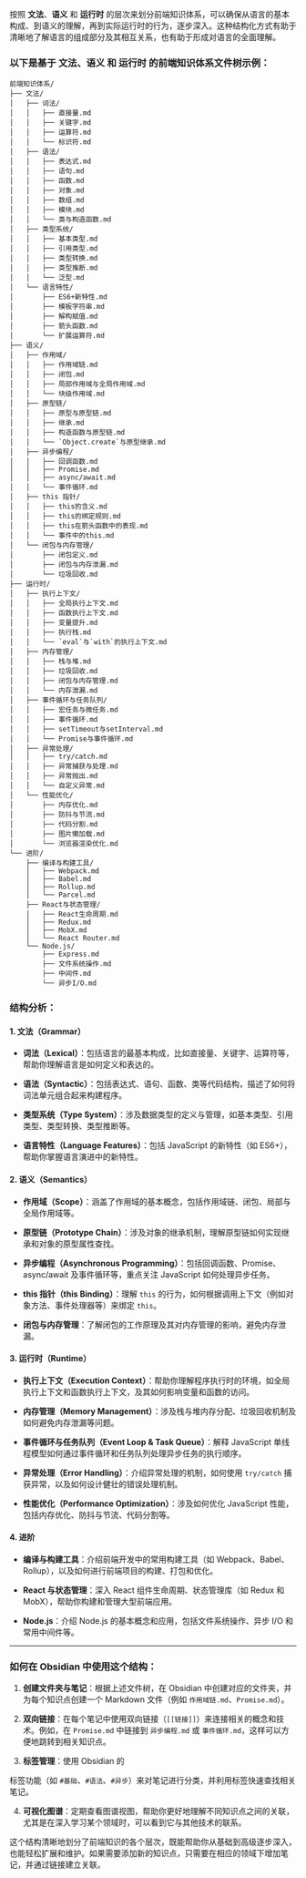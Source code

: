 按照 **文法**、**语义** 和 **运行时** 的层次来划分前端知识体系，可以确保从语言的基本构成、到语义的理解，再到实际运行时的行为，逐步深入。这种结构化方式有助于清晰地了解语言的组成部分及其相互关系，也有助于形成对语言的全面理解。

### 以下是基于 **文法**、**语义** 和 **运行时** 的前端知识体系文件树示例：

```plaintext
前端知识体系/
├── 文法/
│   ├── 词法/
│   │   ├── 直接量.md
│   │   ├── 关键字.md
│   │   ├── 运算符.md
│   │   └── 标识符.md
│   ├── 语法/
│   │   ├── 表达式.md
│   │   ├── 语句.md
│   │   ├── 函数.md
│   │   ├── 对象.md
│   │   ├── 数组.md
│   │   ├── 模块.md
│   │   └── 类与构造函数.md
│   ├── 类型系统/
│   │   ├── 基本类型.md
│   │   ├── 引用类型.md
│   │   ├── 类型转换.md
│   │   ├── 类型推断.md
│   │   └── 泛型.md
│   └── 语言特性/
│       ├── ES6+新特性.md
│       ├── 模板字符串.md
│       ├── 解构赋值.md
│       ├── 箭头函数.md
│       └── 扩展运算符.md
├── 语义/
│   ├── 作用域/
│   │   ├── 作用域链.md
│   │   ├── 闭包.md
│   │   ├── 局部作用域与全局作用域.md
│   │   └── 块级作用域.md
│   ├── 原型链/
│   │   ├── 原型与原型链.md
│   │   ├── 继承.md
│   │   ├── 构造函数与原型链.md
│   │   └── `Object.create`与原型继承.md
│   ├── 异步编程/
│   │   ├── 回调函数.md
│   │   ├── Promise.md
│   │   ├── async/await.md
│   │   └── 事件循环.md
│   ├── this 指针/
│   │   ├── this的含义.md
│   │   ├── this的绑定规则.md
│   │   ├── this在箭头函数中的表现.md
│   │   └── 事件中的this.md
│   └── 闭包与内存管理/
│       ├── 闭包定义.md
│       ├── 闭包与内存泄漏.md
│       └── 垃圾回收.md
├── 运行时/
│   ├── 执行上下文/
│   │   ├── 全局执行上下文.md
│   │   ├── 函数执行上下文.md
│   │   ├── 变量提升.md
│   │   ├── 执行栈.md
│   │   └── `eval`与`with`的执行上下文.md
│   ├── 内存管理/
│   │   ├── 栈与堆.md
│   │   ├── 垃圾回收.md
│   │   ├── 闭包与内存管理.md
│   │   └── 内存泄漏.md
│   ├── 事件循环与任务队列/
│   │   ├── 宏任务与微任务.md
│   │   ├── 事件循环.md
│   │   ├── setTimeout与setInterval.md
│   │   └── Promise与事件循环.md
│   ├── 异常处理/
│   │   ├── try/catch.md
│   │   ├── 异常捕获与处理.md
│   │   ├── 异常抛出.md
│   │   └── 自定义异常.md
│   └── 性能优化/
│       ├── 内存优化.md
│       ├── 防抖与节流.md
│       ├── 代码分割.md
│       ├── 图片懒加载.md
│       └── 浏览器渲染优化.md
└── 进阶/
    ├── 编译与构建工具/
    │   ├── Webpack.md
    │   ├── Babel.md
    │   ├── Rollup.md
    │   └── Parcel.md
    ├── React与状态管理/
    │   ├── React生命周期.md
    │   ├── Redux.md
    │   ├── MobX.md
    │   └── React Router.md
    └── Node.js/
        ├── Express.md
        ├── 文件系统操作.md
        ├── 中间件.md
        └── 异步I/O.md
```

### 结构分析：

#### 1. **文法（Grammar）**

- **词法（Lexical）**：包括语言的最基本构成，比如直接量、关键字、运算符等，帮助你理解语言是如何定义和表达的。
    
- **语法（Syntactic）**：包括表达式、语句、函数、类等代码结构，描述了如何将词法单元组合起来构建程序。
    
- **类型系统（Type System）**：涉及数据类型的定义与管理，如基本类型、引用类型、类型转换、类型推断等。
    
- **语言特性（Language Features）**：包括 JavaScript 的新特性（如 ES6+），帮助你掌握语言演进中的新特性。
    

#### 2. **语义（Semantics）**

- **作用域（Scope）**：涵盖了作用域的基本概念，包括作用域链、闭包、局部与全局作用域等。
    
- **原型链（Prototype Chain）**：涉及对象的继承机制，理解原型链如何实现继承和对象的原型属性查找。
    
- **异步编程（Asynchronous Programming）**：包括回调函数、Promise、async/await 及事件循环等，重点关注 JavaScript 如何处理异步任务。
    
- **this 指针（this Binding）**：理解 `this` 的行为，如何根据调用上下文（例如对象方法、事件处理器等）来绑定 `this`。
    
- **闭包与内存管理**：了解闭包的工作原理及其对内存管理的影响，避免内存泄漏。
    

#### 3. **运行时（Runtime）**

- **执行上下文（Execution Context）**：帮助你理解程序执行时的环境，如全局执行上下文和函数执行上下文，及其如何影响变量和函数的访问。
    
- **内存管理（Memory Management）**：涉及栈与堆内存分配、垃圾回收机制及如何避免内存泄漏等问题。
    
- **事件循环与任务队列（Event Loop & Task Queue）**：解释 JavaScript 单线程模型如何通过事件循环和任务队列处理异步任务的执行顺序。
    
- **异常处理（Error Handling）**：介绍异常处理的机制，如何使用 `try/catch` 捕获异常，以及如何设计健壮的错误处理机制。
    
- **性能优化（Performance Optimization）**：涉及如何优化 JavaScript 性能，包括内存优化、防抖与节流、代码分割等。
    

#### 4. **进阶**

- **编译与构建工具**：介绍前端开发中的常用构建工具（如 Webpack、Babel、Rollup），以及如何进行前端项目的构建、打包和优化。
    
- **React 与状态管理**：深入 React 组件生命周期、状态管理库（如 Redux 和 MobX），帮助你构建和管理大型前端应用。
    
- **Node.js**：介绍 Node.js 的基本概念和应用，包括文件系统操作、异步 I/O 和常用中间件等。
    

---

### **如何在 Obsidian 中使用这个结构：**

1. **创建文件夹与笔记**：根据上述文件树，在 Obsidian 中创建对应的文件夹，并为每个知识点创建一个 Markdown 文件（例如 `作用域链.md`、`Promise.md`）。
    
2. **双向链接**：在每个笔记中使用双向链接（`[[链接]]`）来连接相关的概念和技术。例如，在 `Promise.md` 中链接到 `异步编程.md` 或 `事件循环.md`，这样可以方便地跳转到相关知识点。
    
3. **标签管理**：使用 Obsidian 的
    

标签功能（如 `#基础`、`#语法`、`#异步`）来对笔记进行分类，并利用标签快速查找相关笔记。

4. **可视化图谱**：定期查看图谱视图，帮助你更好地理解不同知识点之间的关联，尤其是在深入学习某个领域时，可以看到它与其他技术的联系。
    

这个结构清晰地划分了前端知识的各个层次，既能帮助你从基础到高级逐步深入，也能轻松扩展和维护。如果需要添加新的知识点，只需要在相应的领域下增加笔记，并通过链接建立关联。